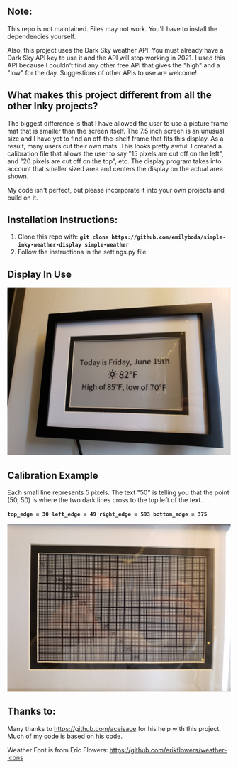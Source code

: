 ## Note:
This repo is not maintained. Files may not work. You'll have to install the dependencies yourself.

Also, this project uses the Dark Sky weather API. You must already have a Dark Sky API key to use it and the API will stop working in 2021. I used this API because I couldn't find any other free API that gives the "high" and a "low" for the day. Suggestions of other APIs to use are welcome! 

## What makes this project different from all the other Inky projects?
The biggest difference is that I have allowed the user to use a picture frame mat that is smaller than the screen itself. The 7.5 inch screen is an unusual size and I have yet to find an off-the-shelf frame that fits this display. As a result, many users cut their own mats. This looks pretty awful. I created a calibration file that allows the user to say "15 pixels are cut off on the left", and "20 pixels are cut off on the top", etc. The display program takes into account that smaller sized area and centers the display on the actual area shown.

My code isn't perfect, but please incorporate it into your own projects and build on it.

## Installation Instructions:
1. Clone this repo with:
**`git clone https://github.com/emilyboda/simple-inky-weather-display simple-weather`**
2. Follow the instructions in the settings.py file

## Display In Use
<p align="center">
<img src="https://github.com/emilyboda/simple-inky-weather-display/blob/master/display_in_the_wild.jpg" width="900"><img 
</p>

## Calibration Example
Each small line represents 5 pixels. The text "50" is telling you that the point (50, 50) is where the two dark lines cross to the top left of the text.

**`top_edge = 30
left_edge = 49
right_edge = 593
bottom_edge = 375`**
<p align="center">
<img src="https://github.com/emilyboda/simple-inky-weather-display/blob/master/example_calibration.jpg" width="900"><img 
</p>

## Thanks to:
Many thanks to https://github.com/aceisace for his help with this project. Much of my code is based on his code.

Weather Font is from Eric Flowers: https://github.com/erikflowers/weather-icons
